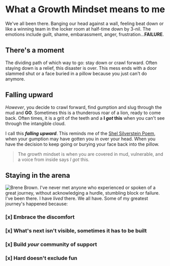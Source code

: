 # What a Growth Mindset means to me
We've all been there. Banging our head against a wall, feeling beat down or like a winning team in the locker room at half-time down by 3-nil. The emotions include guilt, shame, embarassment, anger, frustration...**FAILURE**.

## There's a moment
The dividing path of which way to go: stay down or crawl forward. Often staying down is a relief, this disaster is over. This mess ends with a door slammed shut or a face buried in a pillow because you just can't do anymore. 

## Falling upward
*However*, you decide to crawl forward, find gumption and slug through the mud and **GO**. Sometimes this is a thunderous roar of a lion, ready to come back. Often times, it is a grit of the teeth and a **I _got_ this** when you can't see through the intangible cloud.

I call this **_falling upward_**. This reminds me of the [Shel Silverstein Poem](https://i.pinimg.com/originals/f6/ea/b2/f6eab25dbd00713e64e74bd23114d79c.jpg), when your gumption may have gotten you in over your head. When you have the decision to keep going or burying your face back into the pillow.
> The growth mindset is when you are covered in mud, vulnerable, and a voice from inside says 
> *I got* this.

## Staying in the arena
![Brene Brown](https://live.staticflickr.com/2846/32503370824_b61b1c4947_z.jpg). 
I've never met anyone who experienced or spoken of a great journey, without acknowledging a hurdle, stumbling block or failure. I've been there. I have *lived* there. We all have. Some of my greatest journey's happened because:

### [x] Embrace the discomfort

### [x] What's next isn't visible, sometimes it has to be built

### [x] Build *your* community of support

### [x] Hard doesn't exclude fun
